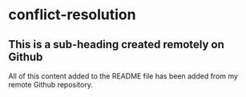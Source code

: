 # conflict-resolution

## This is a sub-heading created remotely on Github

All of this content added to the README file has been added from my remote Github repository. 
